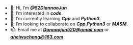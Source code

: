 - 👋: Hi, I’m _**@52DiannaoJun**_
- 👀: I’m interested in _**code**_.
- 🌱: I’m currently learning _**Cpp**_ and _**Python3**_.
- 💞️: I’m looking to collaborate on _**Cpp**_,_**Python3**_ or _**MASM**_.
- 📫: Email me at _**Dannaojun520@gmail.com**_ or _**aheiwuchang@163.com**_.
